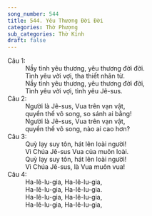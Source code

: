 ```yaml
---
song_number: 544
title: 544. Yêu Thương Đời Đời
categories: Thờ Phượng
sub_categories: Thờ Kính
draft: false
---
```

<dl><dt>Câu 1:</dt><dd data-verse="1">Nầy tình yêu thương, yêu thương đời đời. <br/>Tình yêu vời vợi, tha thiết nhân từ. <br/>Nầy tình yêu thương, yêu thương đời đời, <br/>Tình yêu vời vợi, tình yêu Jê-sus. </dd><dt>Câu 2:</dt><dd data-verse="2">Người là Jê-sus, Vua trên vạn vật, <br/>quyền thế vô song, so sánh ai bằng! <br/>Người là Jê-sus, Vua trên vạn vật, <br/>quyền thế vô song, nào ai cao hơn? </dd><dt>Câu 3:</dt><dd data-verse="3">Quỳ lạy suy tôn, hát lên loài người! <br/>Vì Chúa Jê-sus Vua của muôn loài. <br/>Quỳ lạy suy tôn, hát lên loài người! <br/>Vì Chúa Jê-sus, là Vua muôn vua! </dd><dt>Câu 4:</dt><dd data-verse="4">Ha-lê-lu-gia, Ha-lê-lu-gia, <br/>Ha-lê-lu-gia, Ha-lê-lu-gia. <br/>Ha-lê-lu-gia, Ha-lê-lu-gia, <br/>Ha-lê-lu-gia, Ha-lê-lu-gia, </dd></dl>